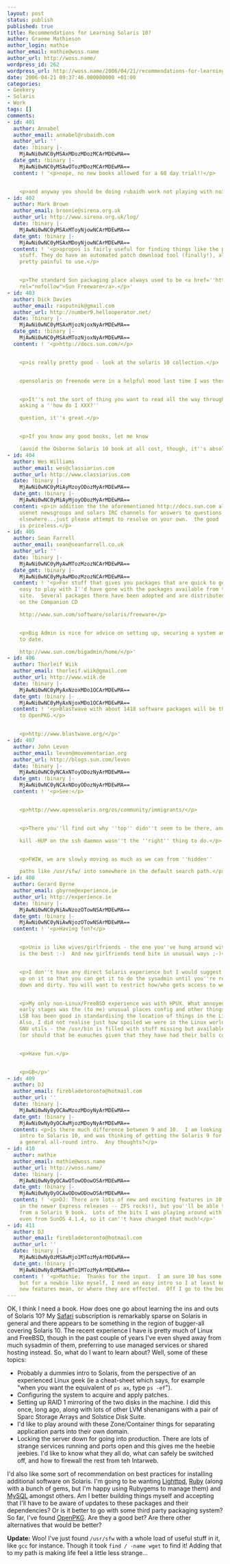 ```yaml
---
layout: post
status: publish
published: true
title: Recommendations for Learning Solaris 10?
author: Graeme Mathieson
author_login: mathie
author_email: mathie@woss.name
author_url: http://woss.name/
wordpress_id: 262
wordpress_url: http://woss.name/2006/04/21/recommendations-for-learning-solaris-10/
date: 2006-04-21 09:37:46.000000000 +01:00
categories:
- Geekery
- Solaris
- Work
tags: []
comments:
- id: 401
  author: Annabel
  author_email: annabel@rubaidh.com
  author_url: ''
  date: !binary |-
    MjAwNi0wNC0yMSAxMDozMDozMCArMDEwMA==
  date_gmt: !binary |-
    MjAwNi0wNC0yMSAwOTozMDozMCArMDEwMA==
  content: ! '<p>nope, no new books allowed for a 60 day trial!!</p>


    <p>and anyway you should be doing rubaidh work not playing with noisy boxes!!!</p>'
- id: 402
  author: Mark Brown
  author_email: broonie@sirena.org.uk
  author_url: http://www.sirena.org.uk/log/
  date: !binary |-
    MjAwNi0wNC0yMSAxMToyNjowNCArMDEwMA==
  date_gmt: !binary |-
    MjAwNi0wNC0yMSAxMDoyNjowNCArMDEwMA==
  content: ! '<p>apropos is fairly useful for finding things like the patch management
    stuff. They do have an automated patch download tool (finally!), although it was
    pretty painful to use.</p>


    <p>The standard Sun packaging place always used to be <a href=''http://www.sunfreeware.com/''
    rel="nofollow">Sun Freeware</a>.</p>'
- id: 403
  author: Dick Davies
  author_email: rasputnik@gmail.com
  author_url: http://number9.hellooperator.net/
  date: !binary |-
    MjAwNi0wNC0yMSAxMjozNjoxNyArMDEwMA==
  date_gmt: !binary |-
    MjAwNi0wNC0yMSAxMTozNjoxNyArMDEwMA==
  content: ! '<p>http://docs.sun.com/</p>


    <p>is really pretty good - look at the solaris 10 collection.</p>


    opensolaris on freenode were in a helpful mood last time I was there too :)


    <p>It''s not the sort of thing you want to read all the way through, but if you''re
    asking a ''how do I XXX?''

    question, it''s great.</p>


    <p>If you know any good books, let me know

    (avoid the Osborne Solaris 10 book at all cost, though, it''s absolutely awful).</p>'
- id: 404
  author: Wes Williams
  author_email: wes@classiarius.com
  author_url: http://www.classiarius.com
  date: !binary |-
    MjAwNi0wNC0yMiAyMzoyODozMyArMDEwMA==
  date_gmt: !binary |-
    MjAwNi0wNC0yMiAyMjoyODozMyArMDEwMA==
  content: <p>in addition the the aforementioned http://docs.sun.com also use the
    usenet newsgroups and solars IRC channels for answers to questions you can't find
    elsewhere...just please attempt to resolve on your own.  the good 'ole "man" command
    is priceless.</p>
- id: 405
  author: Sean Farrell
  author_email: sean@seanfarrell.co.uk
  author_url: ''
  date: !binary |-
    MjAwNi0wNC0yMyAwMTozMzozNCArMDEwMA==
  date_gmt: !binary |-
    MjAwNi0wNC0yMyAwMDozMzozNCArMDEwMA==
  content: ! '<p>For stuff that gives you packages that are quick to get working and
    easy to play with I''d have gone with the packages available from the SunFreeware
    site.  Several packages there have been adopted and are distributed with Solaris
    on the Companion CD

    http://www.sun.com/software/solaris/freeware</p>


    <p>Big Admin is nice for advice on setting up, securing a system and keeping up
    to date.

    http://www.sun.com/bigadmin/home/</p>'
- id: 406
  author: Thorleif Wiik
  author_email: thorleif.wiik@gmail.com
  author_url: http://www.wiik.de
  date: !binary |-
    MjAwNi0wNC0yMyAxNzoxMDo1OCArMDEwMA==
  date_gmt: !binary |-
    MjAwNi0wNC0yMyAxNjoxMDo1OCArMDEwMA==
  content: ! '<p>Blastwave with about 1418 software packages will be the better alternative
    to OpenPKG.</p>


    <p>http://www.blastwave.org/</p>'
- id: 407
  author: John Levon
  author_email: levon@movementarian.org
  author_url: http://blogs.sun.com/levon
  date: !binary |-
    MjAwNi0wNC0yNCAxNToyODozNyArMDEwMA==
  date_gmt: !binary |-
    MjAwNi0wNC0yNCAxNDoyODozNyArMDEwMA==
  content: ! '<p>See:</p>


    <p>http://www.opensolaris.org/os/community/immigrants/</p>


    <p>There you''ll find out why ''top'' didn''t seem to be there, and why

    kill -HUP on the ssh daemon wasn''t the ''right'' thing to do.</p>


    <p>FWIW, we are slowly moving as much as we can from ''hidden''

    paths like /usr/sfw/ into somewhere in the default search path.</p>'
- id: 408
  author: Gerard Byrne
  author_email: gbyrne@experience.ie
  author_url: http://experience.ie
  date: !binary |-
    MjAwNi0wNC0yNiAwNzozOTowNSArMDEwMA==
  date_gmt: !binary |-
    MjAwNi0wNC0yNiAwNjozOTowNSArMDEwMA==
  content: ! '<p>Having fun?</p>


    <p>Unix is like wives/girlfriends - the one you''ve hung around with the longest
    is the best :-)  And new girlfriends tend bite in unusual ways ;-)</p>


    <p>I don''t have any direct Solaris experience but I would suggest slapping webmin
    up on it so that you can get it to do the sysadmin until you''re ready to get
    down and dirty. You will want to restrict how/who gets access to webmin though.</p>


    <p>My only non-Linux/FreeBSD experience was with HPUX. What annoyed me in the
    early stages was the (to me) unusual places config and other things were located.
    LSB has been good in standardising the location of things in the Linux world.
    Also, I did not realise just how spoiled we were in the Linux world with all the
    GNU utils - the /usr/bin is filled with stuff missing but available on other unixes
    (or should that be eunuches given that they have had their balls cut off!).</p>


    <p>Have fun.</p>


    <p>GB</p>'
- id: 409
  author: DJ
  author_email: firebladetoronto@hotmail.com
  author_url: ''
  date: !binary |-
    MjAwNi0wNy0yOCAwMzozMDoyNyArMDEwMA==
  date_gmt: !binary |-
    MjAwNi0wNy0yOCAwMjozMDoyNyArMDEwMA==
  content: <p>Is there much difference between 9 and 10.  I am looking for a beginners
    intro to Solaris 10, and was thinking of getting the Solaris 9 for dummies as
    a general all-round intro.  Any thoughts?</p>
- id: 410
  author: mathie
  author_email: mathie@woss.name
  author_url: http://woss.name/
  date: !binary |-
    MjAwNi0wNy0yOCAwOTowODowOSArMDEwMA==
  date_gmt: !binary |-
    MjAwNi0wNy0yOCAwODowODowOSArMDEwMA==
  content: ! '<p>DJ: There are lots of new and exciting features in 10 (and even more
    in the newer Express releases -- ZFS rocks!), but you''ll be able to get the basics
    from a Solaris 9 book.  Lots of the bits I was playing around with seemed familiar
    even from SunOS 4.1.4, so it can''t have changed that much!</p>'
- id: 411
  author: DJ
  author_email: firebladetoronto@hotmail.com
  author_url: ''
  date: !binary |-
    MjAwNi0wNy0zMSAwMjo1MTozMyArMDEwMA==
  date_gmt: !binary |-
    MjAwNi0wNy0zMSAwMTo1MTozMyArMDEwMA==
  content: ! '<p>Mathie:  Thanks for the input.  I am sure 10 has some cool new stuff,
    but for a newbie like myself, I need an easy intro so I at least know what the
    new features mean, or where they are effected.  Off I go to the book store...thanks!!</p>'
---
```

OK, I think I need a book.  How does one go about learning the ins and outs of Solaris 10?  My [Safari](http://safari.oreilly.com/) subscription is remarkably sparse on Solaris in general and there appears to be something in the region of bugger-all covering Solaris 10.  The recent experience I have is pretty much of Linux and FreeBSD, though in the past couple of years I've even shyed away from much sysadmin of them, preferring to use managed services or shared hosting instead.  So, what do I want to learn about?  Well, some of these topics:

* Probably a dummies intro to Solaris, from the perspective of an experienced Linux geek (ie a cheat-sheet which says, for example "when you want the equivalent of `ps ax`, type `ps -ef`").
* Configuring the system to acquire and apply patches.
* Setting up RAID 1 mirroring of the two disks in the machine.  I did this once, long ago, along with lots of other LVM shenanigans with a pair of Sparc Storage Arrays and Solstice Disk Suite.
* I'd like to play around with these Zone/Container things for separating application parts into their own domain.
* Locking the server down for going into production.  There are lots of strange services running and ports open and this gives me the heebie jeebies.  I'd like to know what they all do, what can safely be switched off, and how to firewall the rest from teh Intarweb.

I'd also like some sort of recommendation on best practices for installing additional software on Solaris.  I'm going to be wanting [Lighttpd](http://www.lighttpd.net/), [Ruby](http://www.ruby-lang.org/) (along with a bunch of gems, but I'm happy using Rubygems to manage them) and [MySQL](http://www.mysql.com/) amongst others.  Am I better building things myself and accepting that I'll have to be aware of updates to these packages and their dependencies?  Or is it better to go with some third party packaging system?  So far, I've found [OpenPKG](http://www.openpkg.org/).  Are they a good bet?  Are there other alternatives that would be better?

**Update:** Woo!  I've just found `/usr/sfw` with a whole load of useful stuff in it, like `gcc` for instance.  Though it took `find / -name wget` to find it!  Adding that to my path is making life feel a little less strange...
